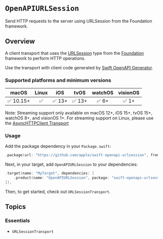 # ``OpenAPIURLSession``

Send HTTP requests to the server using URLSession from the Foundation framework. 

## Overview

A client transport that uses the [URLSession](https://developer.apple.com/documentation/foundation/urlsession) type from the [Foundation](https://developer.apple.com/documentation/foundation) framework to perform HTTP operations.

Use the transport with client code generated by [Swift OpenAPI Generator](https://github.com/apple/swift-openapi-generator).

### Supported platforms and minimum versions

| macOS     | Linux | iOS    | tvOS   | watchOS | visionOS |
| :-:       | :-:   | :-:    | :-:    | :-:     | :-:      |
| ✅ 10.15+ | ✅    | ✅ 13+ | ✅ 13+ | ✅ 6+   | ✅ 1+     |

Note: Streaming support only available on macOS 12+, iOS 15+, tvOS 15+, watchOS 8+, and visionOS 1+. For streaming support on Linux, please use the [AsyncHTTPClient Transport](https://github.com/swift-server/swift-openapi-async-http-client)

### Usage

Add the package dependency in your `Package.swift`:

```swift
.package(url: "https://github.com/apple/swift-openapi-urlsession", from: "1.0.0"),
```

Next, in your target, add `OpenAPIURLSession` to your dependencies:

```swift
.target(name: "MyTarget", dependencies: [
    .product(name: "OpenAPIURLSession", package: "swift-openapi-urlsession"),
]),
```

Then, to get started, check out ``URLSessionTransport``.

## Topics

### Essentials

- ``URLSessionTransport``
